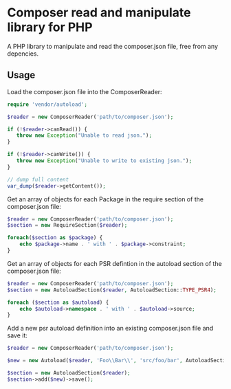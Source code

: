 # Composer read and manipulate library for PHP

A PHP library to manipulate and read the composer.json file, free from any depencies.

## Usage

Load the composer.json file into the ComposerReader:

```php
require 'vendor/autoload';

$reader = new ComposerReader('path/to/composer.json');

if (!$reader->canRead()) {
   throw new Exception("Unable to read json.");
}

if (!$reader->canWrite()) {
   throw new Exception("Unable to write to existing json.");
}

// dump full content
var_dump($reader->getContent());
```

Get an array of objects for each Package in the require section of the composer.json file:

```php
$reader = new ComposerReader('path/to/composer.json');
$section = new RequireSection($reader);

foreach($section as $package) {
    echo $package->name . ' with ' . $package->constraint;
}
```

Get an array of objects for each PSR defintion in the autoload section of the composer.json file:

```php
$reader = new ComposerReader('path/to/composer.json');
$section = new AutoloadSection($reader, AutoloadSection::TYPE_PSR4);

foreach ($section as $autoload) {
    echo $autoload->namespace . ' with ' . $autoload->source;
}
```

Add a new psr autoload definition into an existing composer.json file and save it:

```php
$reader = new ComposerReader('path/to/composer.json');

$new = new Autoload($reader, 'Foo\\Bar\\', 'src/foo/bar', AutoloadSection::TYPE_PSR4);

$section = new AutoloadSection($reader);
$section->add($new)->save();
```
